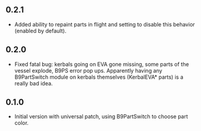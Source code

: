 0.2.1
-----
+ Added ability to repaint parts in flight and setting to disable this behavior (enabled by default).

0.2.0
-----
* Fixed fatal bug: kerbals going on EVA gone missing, some parts of the vessel explode, B9PS error pop ups. Apparently having any B9PartSwitch module on kerbals themselves (KerbalEVA* parts) is a really bad idea.

0.1.0
-----
- Initial version with universal patch, using B9PartSwitch to choose part color.
